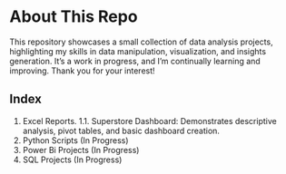 # About This Repo

This repository showcases a small collection of data analysis projects, highlighting my skills in data manipulation, visualization, and insights generation. It’s a work in progress, and I’m continually learning and improving.
Thank you for your interest!

## Index
1. Excel Reports.
   1.1. Superstore Dashboard: Demonstrates descriptive analysis, pivot tables, and basic dashboard creation.
3. Python Scripts (In Progress)
4. Power Bi Projects (In Progress)
5. SQL Projects (In Progress)
